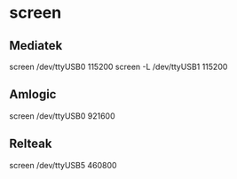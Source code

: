 # screen
## Mediatek
screen /dev/ttyUSB0 115200
screen -L /dev/ttyUSB1 115200

## Amlogic
screen /dev/ttyUSB0 921600


## Relteak
screen /dev/ttyUSB5 460800



